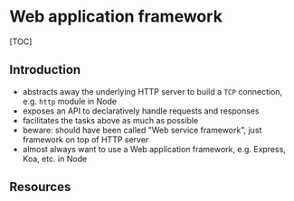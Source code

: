 # Web application framework

[TOC]


## Introduction

<!-- todo: fix Intro, C&P from 6. HTTP Server -->
- abstracts away the underlying HTTP server to build a `TCP` connection, e.g. `http` module in Node
- exposes an API to declaratively handle requests and responses
- facilitates the tasks above as much as possible
- beware: should have been called "Web service framework", just framework on top of HTTP server
- almost always want to use a Web application framework, e.g. Express, Koa, etc. in Node


## Resources